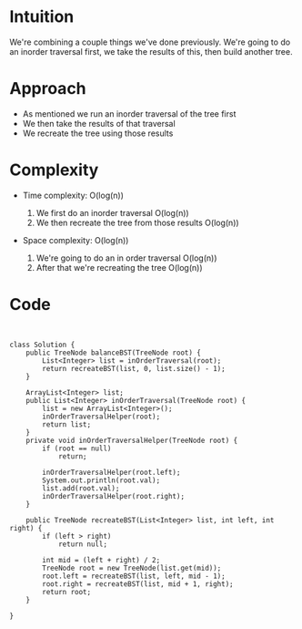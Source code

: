# Intuition
We're combining a couple things we've done previously. We're going to do an inorder traversal first, we take the results of this, then build another tree.

# Approach
- As mentioned we run an inorder traversal of the tree first
- We then take the results of that traversal
- We recreate the tree using those results

# Complexity
- Time complexity: O(log(n))
    1. We first do an inorder traversal O(log(n))
    2. We then recreate the tree from those results O(log(n))

- Space complexity: O(log(n))
    1. We're going to do an in order traversal O(log(n))
    2. After that we're recreating the tree O(log(n))

# Code
```


class Solution {
    public TreeNode balanceBST(TreeNode root) {
        List<Integer> list = inOrderTraversal(root);
        return recreateBST(list, 0, list.size() - 1);
    }

    ArrayList<Integer> list;
    public List<Integer> inOrderTraversal(TreeNode root) {
        list = new ArrayList<Integer>();
        inOrderTraversalHelper(root);
        return list;
    }
    private void inOrderTraversalHelper(TreeNode root) {
        if (root == null)
            return;
        
        inOrderTraversalHelper(root.left);
        System.out.println(root.val);
        list.add(root.val);
        inOrderTraversalHelper(root.right);
    }

    public TreeNode recreateBST(List<Integer> list, int left, int right) {
        if (left > right)
            return null;

        int mid = (left + right) / 2;
        TreeNode root = new TreeNode(list.get(mid));
        root.left = recreateBST(list, left, mid - 1);
        root.right = recreateBST(list, mid + 1, right);
        return root;
    }
    
}
```